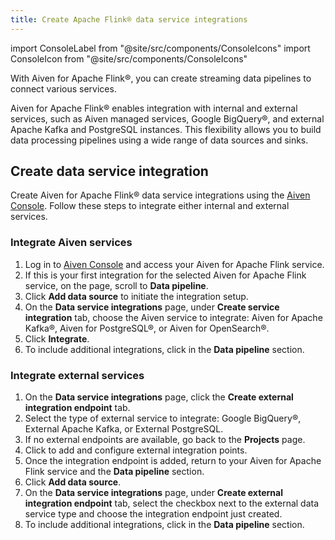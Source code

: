 ```yaml
---
title: Create Apache Flink® data service integrations
---
```

import ConsoleLabel from "@site/src/components/ConsoleIcons"
import ConsoleIcon from "@site/src/components/ConsoleIcons"

With Aiven for Apache Flink®, you can create streaming data pipelines to connect various services.

Aiven for Apache Flink® enables integration with internal and external services,
such as Aiven managed services, Google BigQuery®, and external Apache Kafka and
PostgreSQL instances. This flexibility allows you to build data processing pipelines
using a wide range of data sources and sinks.

## Create data service integration

Create Aiven for Apache Flink® data service integrations using the
[Aiven Console](https://console.aiven.io/). Follow these steps to integrate
either internal and external services.

### Integrate Aiven services

1. Log in to [Aiven Console](https://console.aiven.io) and access your
   Aiven for Apache Flink service.
1. If this is your first integration for the selected Aiven for Apache Flink service,
    on the <ConsoleLabel name="overview"/> page, scroll to **Data pipeline**.
1. Click **Add data source** to initiate the integration setup.
1. On the **Data service integrations** page, under **Create service integration** tab,
   choose the Aiven service to integrate: Aiven for Apache Kafka®,
   Aiven for PostgreSQL®, or Aiven for OpenSearch®.
1. Click **Integrate**.
1. To include additional integrations, click <ConsoleIcon name="plus"/> in the
   **Data pipeline** section.

### Integrate external services

1. On the **Data service integrations** page, click the
   **Create external integration endpoint** tab.
1. Select the type of external service to integrate: Google BigQuery®,
   External Apache Kafka, or External PostgreSQL.
1. If no external endpoints are available, go back to the **Projects** page.
1. Click <ConsoleLabel name="integrationendpoints"/> to add and configure external
   integration points.
1. Once the integration endpoint is added, return to your Aiven for Apache Flink service
   and the **Data pipeline** section.
1. Click **Add data source**.
1. On the **Data service integrations** page, under
   **Create external integration endpoint** tab, select the checkbox next to the
   external data service type and choose the integration endpoint just created.
1. To include additional integrations, click <ConsoleIcon name="plus"/> in the
   **Data pipeline** section.
